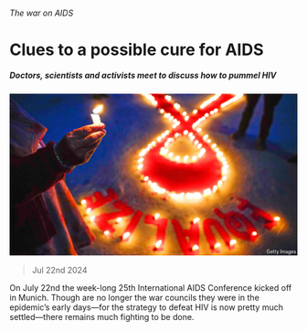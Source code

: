 ###### The war on AIDS

# Clues to a possible cure for AIDS 

##### Doctors, scientists and activists meet to discuss how to pummel HIV 

![image](images/20240727_STP002.jpg) 

> Jul 22nd 2024 

On July 22nd the week-long 25th International AIDS Conference kicked off in Munich. Though  are no longer the war councils they were in the epidemic’s early days—for the strategy to defeat HIV is now pretty much settled—there remains much fighting to be done.

